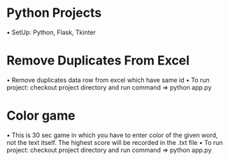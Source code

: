 # Python Projects
• SetUp: Python, Flask, Tkinter

# Remove Duplicates From Excel
• Remove duplicates data row from excel which have same id
• To run project: checkout project directory and run command => python app.py

# Color game
• This is 30 sec game in which you have to enter color of the given word, not the text itself. The highest score will be recorded in the .txt file
• To run project: checkout project directory and run command => python app.py
